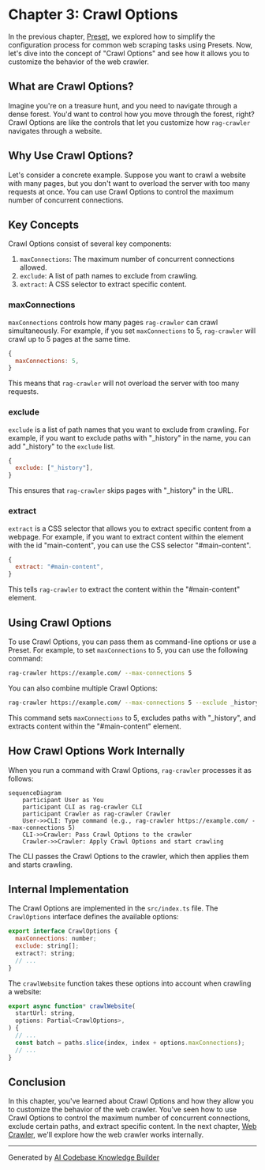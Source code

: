 # Chapter 3: Crawl Options
In the previous chapter, [Preset](02_preset.md), we explored how to simplify the configuration process for common web scraping tasks using Presets. Now, let's dive into the concept of "Crawl Options" and see how it allows you to customize the behavior of the web crawler.

## What are Crawl Options?
Imagine you're on a treasure hunt, and you need to navigate through a dense forest. You'd want to control how you move through the forest, right? Crawl Options are like the controls that let you customize how `rag-crawler` navigates through a website.

## Why Use Crawl Options?
Let's consider a concrete example. Suppose you want to crawl a website with many pages, but you don't want to overload the server with too many requests at once. You can use Crawl Options to control the maximum number of concurrent connections.

## Key Concepts
Crawl Options consist of several key components:
1. `maxConnections`: The maximum number of concurrent connections allowed.
2. `exclude`: A list of path names to exclude from crawling.
3. `extract`: A CSS selector to extract specific content.

### maxConnections
`maxConnections` controls how many pages `rag-crawler` can crawl simultaneously. For example, if you set `maxConnections` to 5, `rag-crawler` will crawl up to 5 pages at the same time.

```javascript
{
  maxConnections: 5,
}
```
This means that `rag-crawler` will not overload the server with too many requests.

### exclude
`exclude` is a list of path names that you want to exclude from crawling. For example, if you want to exclude paths with "_history" in the name, you can add "_history" to the `exclude` list.

```javascript
{
  exclude: ["_history"],
}
```
This ensures that `rag-crawler` skips pages with "_history" in the URL.

### extract
`extract` is a CSS selector that allows you to extract specific content from a webpage. For example, if you want to extract content within the element with the id "main-content", you can use the CSS selector "#main-content".

```javascript
{
  extract: "#main-content",
}
```
This tells `rag-crawler` to extract the content within the "#main-content" element.

## Using Crawl Options
To use Crawl Options, you can pass them as command-line options or use a Preset. For example, to set `maxConnections` to 5, you can use the following command:
```bash
rag-crawler https://example.com/ --max-connections 5
```
You can also combine multiple Crawl Options:
```bash
rag-crawler https://example.com/ --max-connections 5 --exclude _history --extract "#main-content"
```
This command sets `maxConnections` to 5, excludes paths with "_history", and extracts content within the "#main-content" element.

## How Crawl Options Work Internally
When you run a command with Crawl Options, `rag-crawler` processes it as follows:
```mermaid
sequenceDiagram
    participant User as You
    participant CLI as rag-crawler CLI
    participant Crawler as rag-crawler Crawler
    User->>CLI: Type command (e.g., rag-crawler https://example.com/ --max-connections 5)
    CLI->>Crawler: Pass Crawl Options to the crawler
    Crawler->>Crawler: Apply Crawl Options and start crawling
```
The CLI passes the Crawl Options to the crawler, which then applies them and starts crawling.

## Internal Implementation
The Crawl Options are implemented in the `src/index.ts` file. The `CrawlOptions` interface defines the available options:
```javascript
export interface CrawlOptions {
  maxConnections: number;
  exclude: string[];
  extract?: string;
  // ...
}
```
The `crawlWebsite` function takes these options into account when crawling a website:
```javascript
export async function* crawlWebsite(
  startUrl: string,
  options: Partial<CrawlOptions>,
) {
  // ...
  const batch = paths.slice(index, index + options.maxConnections);
  // ...
}
```
## Conclusion
In this chapter, you've learned about Crawl Options and how they allow you to customize the behavior of the web crawler. You've seen how to use Crawl Options to control the maximum number of concurrent connections, exclude certain paths, and extract specific content. In the next chapter, [Web Crawler](04_web_crawler.md), we'll explore how the web crawler works internally.

---

Generated by [AI Codebase Knowledge Builder](https://github.com/The-Pocket/Tutorial-Codebase-Knowledge)